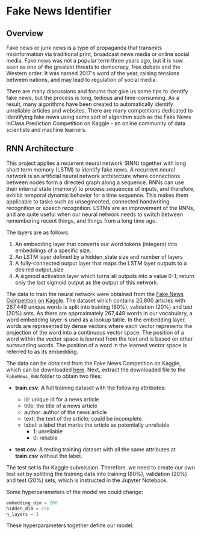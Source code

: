 # Fake News Identifier

## Overview
Fake news or junk news is a type of propaganda that transmits misinformation via traditional print, broadcast news media or online social media. Fake news was not a popular term three years ago, but it is now seen as one of the greatest threats to democracy, free debate and the Western order. It was named 2017's word of the year, raising tensions between nations, and may lead to regulation of social media.

There are many discussions and forums that give us some tips to identify fake news, but the process is long, tedious and time-consuming. As a result, many algorithms have been created to automatically identify unreliable articles and websites. There are many competitions dedicated to identifying fake news using some sort of algorithm such as the Fake News InClass Prediction Competition on Kaggle - an online community of data scientists and machine learners.

## RNN Architecture
This project applies a recurrent neural network (RNN) together with long short term memory (LSTM) to identify fake news. A recurrent neural network is an artificial neural network architecture where connections between nodes form a directed graph along a sequence. RNNs can use their internal state (memory) to process sequences of inputs, and therefore, exhibit temporal dynamic behavior for a time sequence. This makes them applicable to tasks such as unsegmented, connected handwriting recognition or speech recognition. LSTMs are an improvement of the RNNs, and are quite useful when our neural network needs to switch between remembering recent things, and things from a long time ago.

The layers are as follows:

1. An embedding layer that converts our word tokens (integers) into embeddings of a specific size.
2. An LSTM layer defined by a hidden_state size and number of layers
3. A fully-connected output layer that maps the LSTM layer outputs to a desired output_size
4. A sigmoid activation layer which turns all outputs into a value 0-1; return only the last sigmoid output as the output of this network.

The data to train the neural network were obtained from the [Fake News Competition on Kaggle](https://www.kaggle.com/c/fake-news). The dataset which contains 20,800 articles with 267,449 unique words is split into training (80%), validation (20%) and test (20%) sets. As there are approximately 267,449 words in our vocabulary, a word embedding layer is used as a lookup table. In the embedding layer, words are represented by dense vectors where each vector represents the projection of the word into a continuous vector space. The position of a word within the vector space is learned from the text and is based on other surrounding words. The position of a word in the learned vector space is referred to as its embedding.

The data can be obtained from the Fake News Competition on Kaggle, which can be downloaded [here](https://www.kaggle.com/c/8317/download-all). Next, extract the downloaded file to the `FakeNews_RNN` folder to obtain two files: 
- **train.csv**: A full training dataset with the following attributes:
  - id: unique id for a news article
  - title: the title of a news article
  - author: author of the news article
  - text: the text of the article; could be incomplete
  - label: a label that marks the article as potentially unreliable
    - 1: unreliable
    - 0: reliable
  
- **test.csv**: A testing training dataset with all the same attributes at **train.csv** without the label.

The test set is for Kaggle submission. Therefore, we need to create our own test set by splitting the training data into training (80%), validation (20%) and test (20%) sets, which is instructed in the Jupyter Notebook.

Some hyperparameters of the model we could change:
```python
embedding_dim = 200
hidden_dim = 256
n_layers = 3
```
These hyperparameters together define our model.
